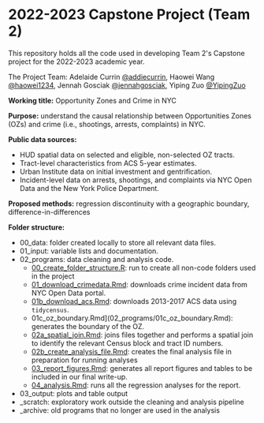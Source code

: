 # 2022-2023 Capstone Project (Team 2)

This repository holds all the code used in developing Team 2's Capstone project for the 2022-2023 academic year.

The Project Team: Adelaide Currin [@addiecurrin](https://github.com/addiecurrin), Haowei Wang [@haowei1234](https://github.com/haowei1234), Jennah Gosciak [@jennahgosciak](https://github.com/jennahgosciak), Yiping Zuo [@YipingZuo](https://github.com/YipingZuo)

**Working title:** Opportunity Zones and Crime in NYC

**Purpose:** understand the causal relationship between Opportunities Zones (OZs) and crime (i.e., shootings, arrests, complaints) in NYC.

**Public data sources:**
- HUD spatial data on selected and eligible, non-selected OZ tracts.
- Tract-level characteristics from ACS 5-year estimates.
- Urban Institute data on initial investment and gentrification.  
- Incident-level data on arrests, shootings, and complaints via NYC Open Data and the New York Police Department.

**Proposed methods:** regression discontinuity with a geographic boundary, difference-in-differences

**Folder structure:**
- 00_data: folder created locally to store all relevant data files.
- 01_input: variable lists and documentation.
- 02_programs: data cleaning and analysis code.
  - [00_create_folder_structure.R](02_programs/00_create_folder_structure.R): run to create all non-code folders used in the project
  - [01_download_crimedata.Rmd](02_programs/01_download_crimedata.Rmd): downloads crime incident data from NYC Open Data portal.
  - [01b_download_acs.Rmd](02_programs/01b_download_acs.Rmd): downloads 2013-2017 ACS data using `tidycensus`.
  - 01c_oz_boundary.Rmd](02_programs/01c_oz_boundary.Rmd): generates the boundary of the OZ.
  - [02a_spatial_join.Rmd](02_programs/02a_spatial_join.Rmd): joins files together and performs a spatial join to identify the relevant Census block and tract ID numbers.
  - [02b_create_analysis_file.Rmd](02_programs/02b_create_analysis_file.Rmd): creates the final analysis file in preparation for running analyses
  - [03_report_figures.Rmd](02_programs/03_report_figures.Rmd): generates all report figures and tables to be included in our final write-up.
  - [04_analysis.Rmd](02_programs/04_analysis.Rmd): runs all the regression analyses for the report.
- 03_output: plots and table output
- \_scratch: exploratory work outside the cleaning and analysis pipeline
- \_archive: old programs that no longer are used in the analysis
